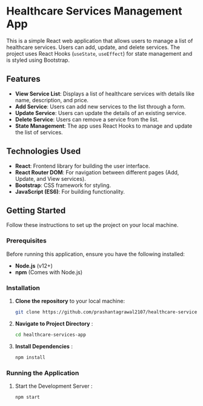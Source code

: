 # Healthcare Services Management App

This is a simple React web application that allows users to manage a list of healthcare services. Users can add, update, and delete services. The project uses React Hooks (`useState`, `useEffect`) for state management and is styled using Bootstrap.

## Features

- **View Service List**: Displays a list of healthcare services with details like name, description, and price.
- **Add Service**: Users can add new services to the list through a form.
- **Update Service**: Users can update the details of an existing service.
- **Delete Service**: Users can remove a service from the list.
- **State Management**: The app uses React Hooks to manage and update the list of services.

## Technologies Used

- **React**: Frontend library for building the user interface.
- **React Router DOM**: For navigation between different pages (Add, Update, and View services).
- **Bootstrap**: CSS framework for styling.
- **JavaScript (ES6)**: For building functionality.

## Getting Started

Follow these instructions to set up the project on your local machine.

### Prerequisites

Before running this application, ensure you have the following installed:

- **Node.js** (v12+)
- **npm** (Comes with Node.js)

### Installation

1. **Clone the repository** to your local machine:

   ```bash
   git clone https://github.com/prashantagrawal2107/healthcare-services-app.git

2. **Navigate to Project Directory** :

   ```bash
   cd healthcare-services-app

3. **Install Dependencies** :

   ```bash
   npm install

### Running the Application

1. Start the Development Server : 

    ```bash
    npm start
